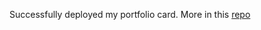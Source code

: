 Successfully deployed my portfolio card.
More in this [repo](https://github.com/arceuzvx/terraform-with-gcp)